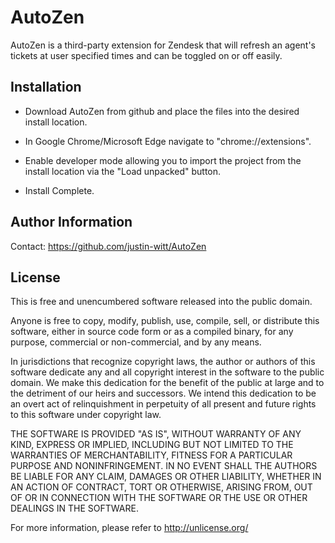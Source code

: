 # AutoZen

AutoZen is a third-party extension for Zendesk that will refresh an agent's tickets at user specified times and can be toggled on or off easily.

## Installation

- Download AutoZen from github and place the files into the desired install location.

- In Google Chrome/Microsoft Edge navigate to "chrome://extensions".

- Enable developer mode allowing you to import the project from the install location via the "Load unpacked" button.

- Install Complete.

## Author Information

Contact: https://github.com/justin-witt/AutoZen

## License

This is free and unencumbered software released into the public domain.

Anyone is free to copy, modify, publish, use, compile, sell, or
distribute this software, either in source code form or as a compiled
binary, for any purpose, commercial or non-commercial, and by any
means.

In jurisdictions that recognize copyright laws, the author or authors
of this software dedicate any and all copyright interest in the
software to the public domain. We make this dedication for the benefit
of the public at large and to the detriment of our heirs and
successors. We intend this dedication to be an overt act of
relinquishment in perpetuity of all present and future rights to this
software under copyright law.

THE SOFTWARE IS PROVIDED "AS IS", WITHOUT WARRANTY OF ANY KIND,
EXPRESS OR IMPLIED, INCLUDING BUT NOT LIMITED TO THE WARRANTIES OF
MERCHANTABILITY, FITNESS FOR A PARTICULAR PURPOSE AND NONINFRINGEMENT.
IN NO EVENT SHALL THE AUTHORS BE LIABLE FOR ANY CLAIM, DAMAGES OR
OTHER LIABILITY, WHETHER IN AN ACTION OF CONTRACT, TORT OR OTHERWISE,
ARISING FROM, OUT OF OR IN CONNECTION WITH THE SOFTWARE OR THE USE OR
OTHER DEALINGS IN THE SOFTWARE.

For more information, please refer to <http://unlicense.org/>
